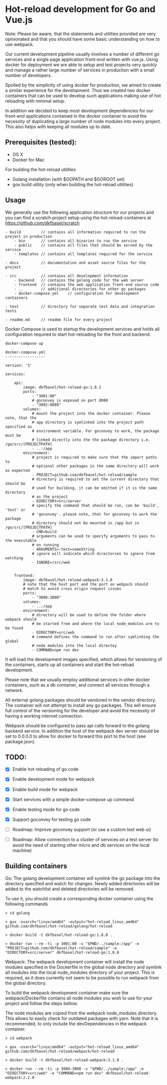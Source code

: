 Hot-reload development for Go and Vue.js
========================================

Note: Please be aware, that the statements and utilities provided are very
opinionated and that you should have some basic understanding on how to use webpack.

Our current development pipeline usually involves a number of different go services
and a single page application front-end written with vue.js. Using docker for
deployment we are able to setup and test projects very quickly and manage a rather large number of services in production with a small number of developers.

Spoiled by the simplicity of using docker for production, we aimed to create a
similar experience for the development. Thus we created two docker containers that can be used to develop such applications making use of hot reloading with minimal setup.

In addition we decided to keep most development dependencies for our front-end
applications contained in the docker container to avoid the necessity of duplicating
a large number of node modules into every project. This also helps with keeping
all modules up to date.


Prerequisites (tested):
-----------------------
- OS X
- Docker for Mac

For building the hot-reload utilities
- Golang installation (with $GOPATH and $GOROOT set)
- gox build utility (only when building the hot-reload utilities)


Usage
-----------------
We generally use the following application structure for our projects and you can
find a scratch project setup using the hot-reload-containers at
https://github.com/dkfbasel/scratch

```
- build         // contains all information required to run the project in production
    - bin       // contains all binaries to run the service
    - public    // contains all files that should be served by the service
    - templates // contains all templates required for the service

- docs          // documentation and asset source files for the project

- src           // contains all development information
    - backend   // contains the golang code for the web server
    - frontend  // contains the web application front-end source code
    - ..        // additional directories for other go packages
    - docker-compose.yml    // configuration for development containers

- test          // directory for separate test data and integration tests

- readme.md     // readme file for every project
```

Docker Compose is used to startup the development services and holds all
configuration required to start hot-reloading for the front and backend.

```
docker-compose up
```

```
docker-compose.yml
------------------

version: '3'

services:

    api:
        image: dkfbasel/hot-reload-go:1.8.1
        ports:
            - "3001:80"
            # goconvey is exposed on port 8080
            - "3002:8080"
        volumes:
            # mount the project into the docker container. Please note, that the
            # app directory is symlinked into the project path specified as
            # environment variable. For goconvey to work, the package must be
            # linked directly into the the package directory i.e. /go/src/[PROJECTPATH]
            - ..:/app
        environment:
            # project is required to make sure that the import paths to
            # optional other packages in the same directory will work as expected
            - PROJECT=github.com/dkfbasel/hot-reload/sample
            # directory is required to set the current directory that should be
            # used for building, it can be omitted if it is the same directory
            # as the project
            - DIRECTORY=src/server
            # specify the command that should be run, can be 'build', 'test' or
            # 'goconvey'. please note, that for goconvey to work the package
            # directory should not be mounted in /app but in /go/src/[PROJECTPATH]
            - CMD=build
            # arguments can be used to specify arguments to pass to the executable
            # on running
            - ARGUMENTS=-test=someString
            # ignore will indicate which directories to ignore from watching
            - IGNORE=/src/web
            
            
    frontend:
        image: dkfbasel/hot-reload-webpack:3.1.0
        # note that the host port and the port on webpack should
        # match to avoid cross origin request issues
        ports:
            - "3000:3000"
        volumes:
            - ..:/app
        environment:
            # directory will be used to define the folder where webpack should
            # be started from and where the local node_modules are to be found
            - DIRECTORY=src/web
            # command defines the command to run after symlinking the global
            # node modules into the local directoy
            - COMMAND=npm run dev

```

It will load the development images specified, which allows for versioning
of the containers, starts up all containers and start the hot-reload development.

Please note that we usually employ additional services in other docker containers,
such as a db container, and connect all services through a network.

All external golang packages should be vendored in the vendor directory. The
container will not attempt to install any go packages. This will ensure full
control of the versioning for the developer and avoid the necessity of having
a working internet connection.

Webpack should be configured to pass api calls forward to the golang backend
service. In addition the host of the webpack dev server should be set to 0.0.0.0
to allow for docker to forward this port to the host (see package.json).

TODO:
----
- [x] Enable hot reloading of go code
- [x] Enable development mode for webpack
- [x] Enable build mode for webpack
- [x] Start services with a simple docker-compose up command

- [x] Enable testing mode for go code
- [x] Support goconvey for testing go code

- [ ] Roadmap: Improve goconvey support (or use a custom test web ui)
- [ ] Roadmap: Allow connection to a cluster of services on a test server
(to avoid the need of starting other micro and db services on the local machine)


Building containers
-------------------

Go: The golang development container will symlink the go package into the directory
specified and watch for changes. Newly added directories will be added to the
watchlist and deleted directories will be removed.

To use it, you should create a corresponding docker container using the
following commands

```
> cd golang

> gox -osarch="linux/amd64" -output="hot-reload_linux_amd64" github.com/dkfbasel/hot-reload/golang/hot-reload

> docker build -t dkfbasel/hot-reload-go:1.8.0 .

> docker run --rm -ti -p 3001:80 -v "$PWD/../sample:/app" -e "PROJECT=github.com/dkfbasel/hot-reload/sample" -e "DIRECTORY=src/server" dkfbasel/hot-reload-go:1.8.0
```

Webpack: The webpack development container will install the node modules specified in
the Dockerfile in the global node directory and symlink all modules into the
local node_modules directory of your project. This is required, as it does
currently not seem to be possible to run webpack from the global directory.

To build the webpack development container make sure the webpack/Dockerfile contains
all node modules you wish to use for your project and follow the steps bellow.

The node modules are copied from the webpack node_modules directory. This allows
to easily check for outdated packages with yarn. Note that it is recommended,
to only include the devDependencies in the webpack container.

```
> cd webpack

> gox -osarch="linux/amd64" -output="hot-reload_linux_amd64" github.com/dkfbasel/hot-reload/webpack/hot-reload

> docker build -t dkfbasel/hot-reload-webpack:3.1.0 .

> docker run --rm -ti -p 3000:3000 -v "$PWD/../sample:/app" -e "DIRECTORY=src/web" -e "COMMAND=npm run dev" dkfbasel/hot-reload-webpack:2.2.0

```
